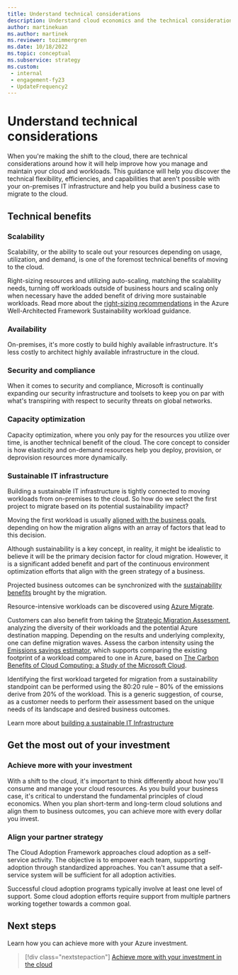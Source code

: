 ```yaml
---
title: Understand technical considerations
description: Understand cloud economics and the technical considerations to help you build a business case to migrate to the cloud
author: martinekuan
ms.author: martinek
ms.reviewer: tozimmergren
ms.date: 10/18/2022
ms.topic: conceptual
ms.subservice: strategy
ms.custom:
 - internal
 - engagement-fy23
 - UpdateFrequency2
---
```


# Understand technical considerations

When you're making the shift to the cloud, there are technical considerations around how it will help improve how you manage and maintain your cloud and workloads.
This guidance will help you discover the technical flexibility, efficiencies, and capabilities that aren't possible with your on-premises IT infrastructure and help you build a business case to migrate to the cloud.

## Technical benefits

### Scalability

Scalability, or the ability to scale out your resources depending on usage, utilization, and demand, is one of the foremost technical benefits of moving to the cloud.

Right-sizing resources and utilizing auto-scaling, matching the scalability needs, turning off workloads outside of business hours and scaling only when necessary have the added benefit of driving more sustainable workloads. Read more about the [right-sizing recommendations](/azure/architecture/framework/sustainability/sustainability-application-platform#right-sizing) in the Azure Well-Architected Framework Sustainability workload guidance.

### Availability

On-premises, it's more costly to build highly available infrastructure. It's less costly to architect highly available infrastructure in the cloud.

### Security and compliance

When it comes to security and compliance, Microsoft is continually expanding our security infrastructure and toolsets to keep you on par with what's transpiring with respect to security threats on global networks.

### Capacity optimization

Capacity optimization, where you only pay for the resources you utilize over time, is another technical benefit of the cloud. The core concept to consider is how elasticity and on-demand resources help you deploy, provision, or deprovision resources more dynamically.

### Sustainable IT infrastructure

Building a sustainable IT infrastructure is tightly connected to moving workloads from on-premises to the cloud. So how do we select the first project to migrate based on its potential sustainability impact?

Moving the first workload is usually [aligned with the business goals](../motivations.md#motivations), depending on how the migration aligns with an array of factors that lead to this decision.

Although sustainability is a key concept, in reality, it might be idealistic to believe it will be the primary decision factor for cloud migration.
However, it is a significant added benefit and part of the continuous environment optimization efforts that align with the green strategy of a business.

Projected business outcomes can be synchronized with the [sustainability benefits](../business-outcomes/index.md) brought by the migration.

Resource-intensive workloads can be discovered using [Azure Migrate](/azure/migrate/migrate-services-overview).

Customers can also benefit from taking the [Strategic Migration Assessment](/assessments/Strategic-Migration-Assessment/), analyzing the diversity of their workloads and the potential Azure destination mapping. Depending on the results and underlying complexity, one can define migration waves. Assess the carbon intensity using the [Emissions savings estimator](https://gw.us-il301.gateway.prod.island.powerapps.com/customerenrollmentservice/estimator/index.html), which supports comparing the existing footprint of a workload compared to one in Azure, based on [The Carbon Benefits of Cloud Computing: a Study of the Microsoft Cloud](https://www.microsoft.com/download/details.aspx?id=56950).

Identifying the first workload targeted for migration from a sustainability standpoint can be performed using the 80:20 rule – 80% of the emissions derive from 20% of the workload. This is a generic suggestion, of course, as a customer needs to perform their assessment based on the unique needs of its landscape and desired business outcomes.

Learn more about [building a sustainable IT Infrastructure](/industry/sustainability/build-it-infrastructure)

## Get the most out of your investment

### Achieve more with your investment

With a shift to the cloud, it's important to think differently about how you'll consume and manage your cloud resources. As you build your business case, it's critical to understand the fundamental principles of cloud economics. When you plan short-term and long-term cloud solutions and align them to business outcomes, you can achieve more with every dollar you invest.

### Align your partner strategy

The Cloud Adoption Framework approaches cloud adoption as a self-service activity. The objective is to empower each team, supporting adoption through standardized approaches. You can't assume that a self-service system will be sufficient for all adoption activities.

Successful cloud adoption programs typically involve at least one level of support. Some cloud adoption efforts require support from multiple partners working together towards a common goal.

## Next steps

Learn how you can achieve more with your Azure investment.

> [!div class="nextstepaction"]
> [Achieve more with your investment in the cloud](../achieve-more.md)
